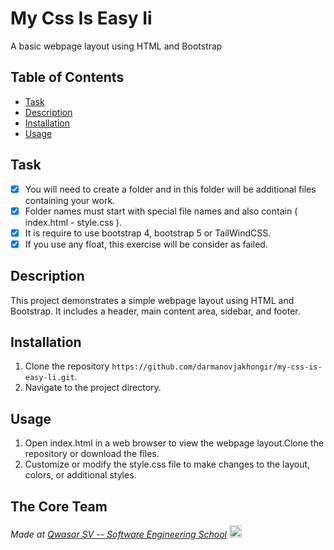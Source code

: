# My Css Is Easy Ii

A basic webpage layout using HTML and Bootstrap

## Table of Contents

- [Task](#task)
- [Description](#description)
- [Installation](#installation)
- [Usage](#usage)

## Task

- [x] You will need to create a folder and in this folder will be additional files containing your work.
- [x] Folder names must start with special file names and also contain ( index.html - style.css ).
- [x] It is require to use bootstrap 4, bootstrap 5 or TailWindCSS.
- [x] If you use any float, this exercise will be consider as failed.

## Description

This project demonstrates a simple webpage layout using HTML and Bootstrap. It includes a header, main content area, sidebar, and footer.

## Installation

1. Clone the repository `https://github.com/darmanovjakhongir/my-css-is-easy-li.git`.
2. Navigate to the project directory.

## Usage

1. Open index.html in a web browser to view the webpage layout.Clone the repository or download the files.
2. Customize or modify the style.css file to make changes to the layout, colors, or additional styles.

## The Core Team

<span><i>Made at <a href='https://qwasar.io'>Qwasar SV -- Software Engineering School</a></i></span>
<span><img alt='Qwasar SV -- Software Engineering School Logo' src='https://storage.googleapis.com/qwasar-public/qwasar-logo_50x50.png' width='20px' /></span>
